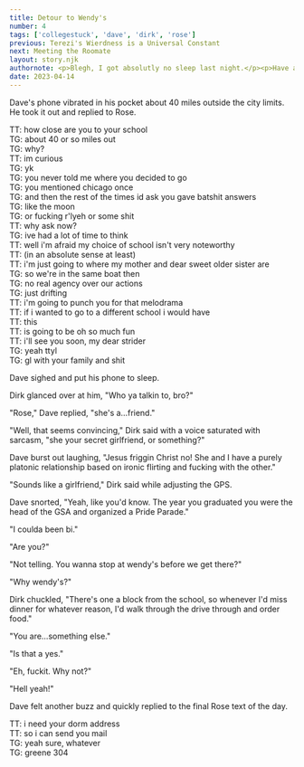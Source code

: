 ```yaml
---
title: Detour to Wendy's
number: 4
tags: ['collegestuck', 'dave', 'dirk', 'rose']
previous: Terezi's Wierdness is a Universal Constant
next: Meeting the Roomate
layout: story.njk
authornote: <p>Blegh, I got absolutly no sleep last night.</p><p>Have a story.</p>
date: 2023-04-14
---
```


Dave's phone vibrated in his pocket about 40 miles outside the city limits. He took it out and replied to Rose.
<div class="chat">
<span class="rose">TT: how close are you to your school</span><br />
<span class="dave">TG: about 40 or so miles out</span><br />
<span class="dave">TG: why?</span><br />
<span class="rose">TT: im curious</span><br />
<span class="dave">TG: yk</span><br />
<span class="dave">TG: you never told me where you decided to go</span><br />
<span class="dave">TG: you mentioned chicago once</span><br />
<span class="dave">TG: and then the rest of the times id ask you gave batshit answers</span><br />
<span class="dave">TG: like the moon</span><br />
<span class="dave">TG: or fucking r'lyeh or some shit</span><br />
<span class="rose">TT: why ask now?</span><br />
<span class="dave">TG: ive had a lot of time to think</span><br />
<span class="rose">TT: well i'm afraid my choice of school isn't very noteworthy</span><br />
<span class="rose">TT: (in an absolute sense at least)</span><br />
<span class="rose">TT: i'm just going to where my mother and dear sweet older sister are</span><br />
<span class="dave">TG: so we're in the same boat then</span><br />
<span class="dave">TG: no real agency over our actions</span><br />
<span class="dave">TG: just drifting</span><br />
<span class="rose">TT: i'm going to punch you for that melodrama</span><br />
<span class="rose">TT: if i wanted to go to a different school i would have</span><br />
<span class="rose">TT: this</span><br />
<span class="rose">TT: is going to be oh so much fun</span><br />
<span class="rose">TT: i'll see you soon, my dear strider</span><br />
<span class="dave">TG: yeah ttyl</span><br />
<span class="dave">TG: gl with your family and shit</span><br />
</div>

Dave sighed and put his phone to sleep.

Dirk glanced over at him, "Who ya talkin to, bro?"

"Rose," Dave replied, "she's a&#x2026;friend."

"Well, that seems convincing," Dirk said with a voice saturated with sarcasm, "she your secret girlfriend, or something?"

Dave burst out laughing, "Jesus friggin Christ no! She and I have a purely platonic relationship based on ironic flirting and fucking with the other."

"Sounds like a girlfriend," Dirk said while adjusting the GPS.

Dave snorted, "Yeah, like you'd know. The year you graduated you were the head of the GSA and organized a Pride Parade."

"I coulda been bi."

"Are you?"

"Not telling. You wanna stop at wendy's before we get there?"

"Why wendy's?"

Dirk chuckled, "There's one a block from the school, so whenever I'd miss dinner for whatever reason, I'd walk through the drive through and order food."

"You are&#x2026;something else."

"Is that a yes."

"Eh, fuckit. Why not?"

"Hell yeah!"

Dave felt another buzz and quickly replied to the final Rose text of the day.

<div class="chat">
<span class="rose">TT: i need your dorm address</span><br />
<span class="rose">TT: so i can send you mail</span><br />
<span class="dave">TG: yeah sure, whatever</span><br />
<span class="dave">TG: greene 304</span>
</div>

